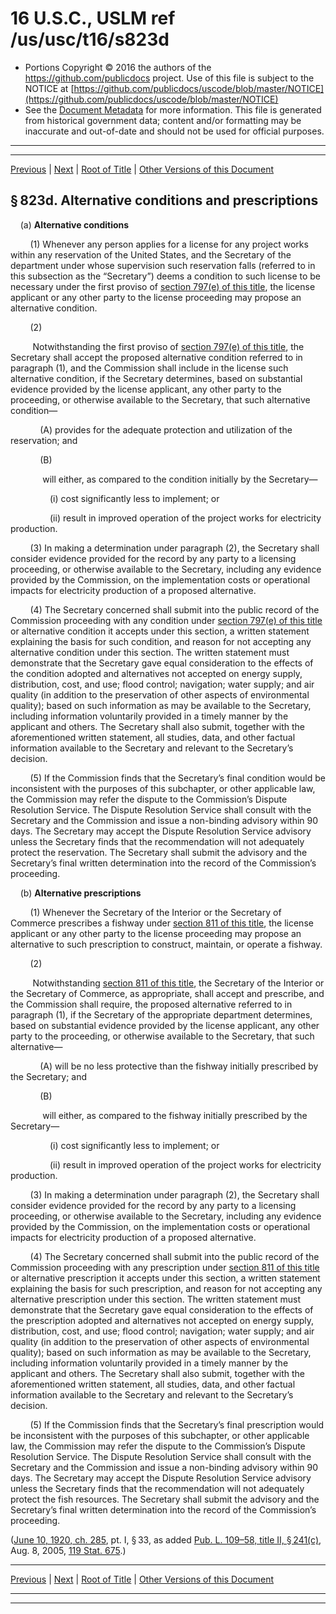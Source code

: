 ---
---

# 16 U.S.C., USLM ref /us/usc/t16/s823d

* Portions Copyright © 2016 the authors of the https://github.com/publicdocs project.
  Use of this file is subject to the NOTICE at [https://github.com/publicdocs/uscode/blob/master/NOTICE](https://github.com/publicdocs/uscode/blob/master/NOTICE)
* See the [Document Metadata](././../../../../..//README.md) for more information.
  This file is generated from historical government data; content and/or formatting may be inaccurate and out-of-date and should not be used for official purposes.

----------
----------

[Previous](./../../../../..//us/usc/t16/ch12/schI/m__us_usc_t16_s823c.md) | [Next](./../../../../..//us/usc/t16/ch12/schII/m__us_usc_t16_ch12_schII.md) | [Root of Title](./../../../../../) | [Other Versions of this Document](https://publicdocs.github.io/go/links?ns=uslm&ref=%2Fus%2Fusc%2Ft16%2Fs823d)

## § 823d. Alternative conditions and prescriptions

    (a) __Alternative conditions__ 

        (1) Whenever any person applies for a license for any project works within any reservation of the United States, and the Secretary of the department under whose supervision such reservation falls (referred to in this subsection as the “Secretary”) deems a condition to such license to be necessary under the first proviso of [section 797(e) of this title][/us/usc/t16/s797/e], the license applicant or any other party to the license proceeding may propose an alternative condition.

        (2)

         Notwithstanding the first proviso of [section 797(e) of this title][/us/usc/t16/s797/e], the Secretary shall accept the proposed alternative condition referred to in paragraph (1), and the Commission shall include in the license such alternative condition, if the Secretary determines, based on substantial evidence provided by the license applicant, any other party to the proceeding, or otherwise available to the Secretary, that such alternative condition—

            (A) provides for the adequate protection and utilization of the reservation; and

            (B)

             will either, as compared to the condition initially by the Secretary—

                (i) cost significantly less to implement; or

                (ii) result in improved operation of the project works for electricity production.

        (3) In making a determination under paragraph (2), the Secretary shall consider evidence provided for the record by any party to a licensing proceeding, or otherwise available to the Secretary, including any evidence provided by the Commission, on the implementation costs or operational impacts for electricity production of a proposed alternative.

        (4) The Secretary concerned shall submit into the public record of the Commission proceeding with any condition under [section 797(e) of this title][/us/usc/t16/s797/e] or alternative condition it accepts under this section, a written statement explaining the basis for such condition, and reason for not accepting any alternative condition under this section. The written statement must demonstrate that the Secretary gave equal consideration to the effects of the condition adopted and alternatives not accepted on energy supply, distribution, cost, and use; flood control; navigation; water supply; and air quality (in addition to the preservation of other aspects of environmental quality); based on such information as may be available to the Secretary, including information voluntarily provided in a timely manner by the applicant and others. The Secretary shall also submit, together with the aforementioned written statement, all studies, data, and other factual information available to the Secretary and relevant to the Secretary’s decision.

        (5) If the Commission finds that the Secretary’s final condition would be inconsistent with the purposes of this subchapter, or other applicable law, the Commission may refer the dispute to the Commission’s Dispute Resolution Service. The Dispute Resolution Service shall consult with the Secretary and the Commission and issue a non-binding advisory within 90 days. The Secretary may accept the Dispute Resolution Service advisory unless the Secretary finds that the recommendation will not adequately protect the reservation. The Secretary shall submit the advisory and the Secretary’s final written determination into the record of the Commission’s proceeding.

    (b) __Alternative prescriptions__ 

        (1) Whenever the Secretary of the Interior or the Secretary of Commerce prescribes a fishway under [section 811 of this title][/us/usc/t16/s811], the license applicant or any other party to the license proceeding may propose an alternative to such prescription to construct, maintain, or operate a fishway.

        (2)

         Notwithstanding [section 811 of this title][/us/usc/t16/s811], the Secretary of the Interior or the Secretary of Commerce, as appropriate, shall accept and prescribe, and the Commission shall require, the proposed alternative referred to in paragraph (1), if the Secretary of the appropriate department determines, based on substantial evidence provided by the license applicant, any other party to the proceeding, or otherwise available to the Secretary, that such alternative—

            (A) will be no less protective than the fishway initially prescribed by the Secretary; and

            (B)

             will either, as compared to the fishway initially prescribed by the Secretary—

                (i) cost significantly less to implement; or

                (ii) result in improved operation of the project works for electricity production.

        (3) In making a determination under paragraph (2), the Secretary shall consider evidence provided for the record by any party to a licensing proceeding, or otherwise available to the Secretary, including any evidence provided by the Commission, on the implementation costs or operational impacts for electricity production of a proposed alternative.

        (4) The Secretary concerned shall submit into the public record of the Commission proceeding with any prescription under [section 811 of this title][/us/usc/t16/s811] or alternative prescription it accepts under this section, a written statement explaining the basis for such prescription, and reason for not accepting any alternative prescription under this section. The written statement must demonstrate that the Secretary gave equal consideration to the effects of the prescription adopted and alternatives not accepted on energy supply, distribution, cost, and use; flood control; navigation; water supply; and air quality (in addition to the preservation of other aspects of environmental quality); based on such information as may be available to the Secretary, including information voluntarily provided in a timely manner by the applicant and others. The Secretary shall also submit, together with the aforementioned written statement, all studies, data, and other factual information available to the Secretary and relevant to the Secretary’s decision.

        (5) If the Commission finds that the Secretary’s final prescription would be inconsistent with the purposes of this subchapter, or other applicable law, the Commission may refer the dispute to the Commission’s Dispute Resolution Service. The Dispute Resolution Service shall consult with the Secretary and the Commission and issue a non-binding advisory within 90 days. The Secretary may accept the Dispute Resolution Service advisory unless the Secretary finds that the recommendation will not adequately protect the fish resources. The Secretary shall submit the advisory and the Secretary’s final written determination into the record of the Commission’s proceeding.

([June 10, 1920, ch. 285][/us/act/1920-06-10/ch285], pt. I, § 33, as added [Pub. L. 109–58, title II, § 241(c)][/us/pl/109/58/s241/c], Aug. 8, 2005, [119 Stat. 675][/us/stat/119/675].)

----------

[Previous](./../../../../..//us/usc/t16/ch12/schI/m__us_usc_t16_s823c.md) | [Next](./../../../../..//us/usc/t16/ch12/schII/m__us_usc_t16_ch12_schII.md) | [Root of Title](./../../../../../) | [Other Versions of this Document](https://publicdocs.github.io/go/links?ns=uslm&ref=%2Fus%2Fusc%2Ft16%2Fs823d)

----------
----------

[/us/usc/t16/s797/e]: https://publicdocs.github.io/go/links?ns=uslm&ref=%2Fus%2Fusc%2Ft16%2Fs797%2Fe
[/us/usc/t16/s797/e]: https://publicdocs.github.io/go/links?ns=uslm&ref=%2Fus%2Fusc%2Ft16%2Fs797%2Fe
[/us/usc/t16/s797/e]: https://publicdocs.github.io/go/links?ns=uslm&ref=%2Fus%2Fusc%2Ft16%2Fs797%2Fe
[/us/usc/t16/s811]: https://publicdocs.github.io/go/links?ns=uslm&ref=%2Fus%2Fusc%2Ft16%2Fs811
[/us/usc/t16/s811]: https://publicdocs.github.io/go/links?ns=uslm&ref=%2Fus%2Fusc%2Ft16%2Fs811
[/us/usc/t16/s811]: https://publicdocs.github.io/go/links?ns=uslm&ref=%2Fus%2Fusc%2Ft16%2Fs811
[/us/act/1920-06-10/ch285]: https://publicdocs.github.io/go/links?ns=uslm&ref=%2Fus%2Fact%2F1920-06-10%2Fch285
[/us/pl/109/58/s241/c]: https://publicdocs.github.io/go/links?ns=uslm&ref=%2Fus%2Fpl%2F109%2F58%2Fs241%2Fc
[/us/stat/119/675]: https://publicdocs.github.io/go/links?ns=uslm&ref=%2Fus%2Fstat%2F119%2F675


